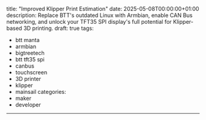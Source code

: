 title: "Improved Klipper Print Estimation"
date: 2025-05-08T00:00:00+01:00
description: Replace BTT's outdated Linux with Armbian, enable CAN Bus networking, and unlock your TFT35 SPI display's full potential for Klipper-based 3D printing.
draft: true
tags:
  - btt manta
  - armbian
  - bigtreetech
  - btt tft35 spi
  - canbus
  - touchscreen
  - 3D printer
  - klipper
  - mainsail
categories:
  - maker
  - developer
---